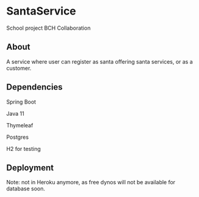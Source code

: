 # SantaService
School project BCH Collaboration

## About
A service where user can register as santa offering santa services, or as a customer.

## Dependencies
Spring Boot

Java 11

Thymeleaf

Postgres

H2 for testing

## Deployment
Note: not in Heroku anymore, as free dynos will not be available for database soon.
